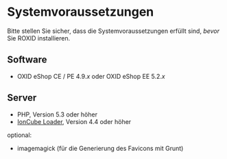 # Systemvoraussetzungen

Bitte stellen Sie sicher, dass die Systemvoraussetzungen erfüllt sind, *bevor* Sie ROXID installieren.

## Software

* OXID eShop CE / PE 4.9.*x* oder OXID eShop EE 5.2.*x*

## Server

* PHP, Version 5.3 oder höher
* [IonCube Loader](https://www.ioncube.com/loaders.php), Version 4.4 oder höher

optional:
  * imagemagick (für die Generierung des Favicons mit Grunt)
